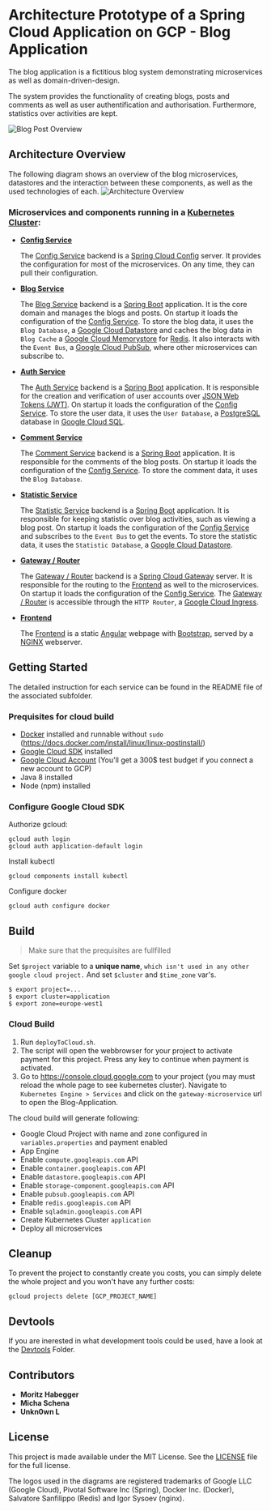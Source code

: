 # Architecture Prototype of a Spring Cloud Application on GCP - Blog Application

The blog application is a fictitious blog system demonstrating microservices as well as domain-driven-design. 

The system provides the functionality of creating blogs, posts and comments as well as user authentification and authorisation.
Furthermore, statistics over activities are kept.

![Blog Post Overview](./_resources/blog.png)

## Architecture Overview
The following diagram shows an overview of the blog microservices, datastores and the interaction between these components, as well as the used technologies of each.
![Architecture Overview](./_resources/deployment_all.png)

### Microservices and components running in a [Kubernetes Cluster](https://cloud.google.com/kubernetes-engine/):

* **[Config Service](configmicroservice)**

    The [Config Service](./configmicroservice) backend is a [Spring Cloud Config](https://spring.io/projects/spring-cloud-config) server. It provides the configuration for most of the microservices. 
    On any time, they can pull their configuration.

* **[Blog Service](blogmicroservice)**

    The [Blog Service](./blogmicroservice) backend is a [Spring Boot](https://spring.io/projects/spring-boot) application. It is the core domain and manages the blogs and posts.
    On startup it loads the configuration of the [Config Service](./configmicroservice).
    To store the blog data, it uses the `Blog Database`, a [Google Cloud Datastore](https://cloud.google.com/datastore/) and caches the blog data in `Blog Cache` a [Google Cloud Memorystore](https://cloud.google.com/memorystore/) for [Redis](https://redis.io/). 
    It also interacts with the `Event Bus`, a [Google Cloud PubSub](https://cloud.google.com/pubsub/), where other microservices can subscribe to.

* **[Auth Service](authmicroservice)**

    The [Auth Service](./authmicroservice) backend is a [Spring Boot](https://spring.io/projects/spring-boot) application. It is responsible for the creation and verification of user accounts over [JSON Web Tokens (JWT)](https://jwt.io/).
    On startup it loads the configuration of the [Config Service](./configmicroservice).
    To store the user data, it uses the `User Database`, a [PostgreSQL](https://www.postgresql.org/) database in [Google Cloud SQL](https://cloud.google.com/sql/).

* **[Comment Service](commentmicroservice)**

    The [Comment Service](./commentmicroservice) backend is a [Spring Boot](https://spring.io/projects/spring-boot) application. It is responsible for the comments of the blog posts.
    On startup it loads the configuration of the [Config Service](./configmicroservice).
    To store the comment data, it uses the `Blog Database`.

* **[Statistic Service](statisticmicroservice)**

    The [Statistic Service](./statisticmicroservice) backend is a [Spring Boot](https://spring.io/projects/spring-boot) application. It is responsible for keeping statistic over blog activities, such as viewing a blog post.
    On startup it loads the configuration of the [Config Service](./configmicroservice) and subscribes to the `Event Bus` to get the events.
    To store the statistic data, it uses the `Statistic Database`, a [Google Cloud Datastore](https://cloud.google.com/datastore/).

* **[Gateway / Router](gatewaymicroservice)**

    The [Gateway / Router](./gatewaymicroservice) backend is a [Spring Cloud Gateway](http://spring.io/projects/spring-cloud-gateway) server. It is responsible for the routing to the [Frontend](./frontend) as well to the microservices.
    On startup it loads the configuration of the [Config Service](./configmicroservice).
    The [Gateway / Router](./gatewaymicroservice) is accessible through the `HTTP Router`, a [Google Cloud Ingress](https://cloud.google.com/kubernetes-engine/docs/concepts/ingress).

* **[Frontend](frontend)**

    The [Frontend](./frontend) is a static [Angular](https://angular.io/) webpage with [Bootstrap](https://getbootstrap.com/), served by a [NGINX](https://www.nginx.com/) webserver.

## Getting Started

The detailed instruction for each service can be found in the README file of the associated subfolder.

### Prequisites for cloud build
* [Docker](https://www.docker.com/) installed and runnable without `sudo` (https://docs.docker.com/install/linux/linux-postinstall/)
* [Google Cloud SDK](https://cloud.google.com/sdk/) installed
* [Google Cloud Account](https://cloud.google.com/) (You'll get a 300$ test budget if you connect a new account to GCP)
* Java 8 installed
* Node (npm) installed

### Configure Google Cloud SDK

Authorize gcloud:
```
gcloud auth login
gcloud auth application-default login
```
Install kubectl
```
gcloud components install kubectl
```
Configure docker
```
gcloud auth configure docker
```

## Build

> Make sure that the prequisites are fullfilled

Set `$project` variable to a **unique name**, `which isn't used in any other google cloud project.`
And set `$cluster` and `$time_zone` var's.
```
$ export project=...
$ export cluster=application
$ export zone=europe-west1
```

### Cloud Build

1. Run `deployToCloud.sh`.
2. The script will open the webbrowser for your project to activate payment for this project. Press any key to continue when payment is activated.
3. Go to https://console.cloud.google.com to your project (you may must reload the whole page to see kubernetes cluster). 
	Navigate to `Kubernetes Engine > Services` and click on the `gateway-microservice` url to open the Blog-Application.

The cloud build will generate following:
* Google Cloud Project with name and zone configured in `variables.properties` and payment enabled
* App Engine
* Enable `compute.googleapis.com` API
* Enable `container.googleapis.com` API
* Enable `datastore.googleapis.com` API
* Enable `storage-component.googleapis.com` API
* Enable `pubsub.googleapis.com` API
* Enable `redis.googleapis.com` API
* Enable `sqladmin.googleapis.com` API
* Create Kubernetes Cluster `application`
* Deploy all microservices

## Cleanup

To prevent the project to constantly create you costs, you can simply delete the whole project and you won't have any further costs:
```
gcloud projects delete [GCP_PROJECT_NAME]
```

## Devtools

If you are inerested in what development tools could be used, have a look at the [Devtools](_devtools) Folder.

## Contributors

* **Moritz Habegger**
* **Micha Schena**
* **Unkn0wn L**

## License

This project is made available under the MIT License. See the [LICENSE](LICENSE) file for the full license.

The logos used in the diagrams are registered trademarks of Google LLC (Google Cloud), 
Pivotal Software Inc (Spring), Docker Inc. (Docker), Salvatore Sanfilippo (Redis)
and Igor Sysoev (nginx).
